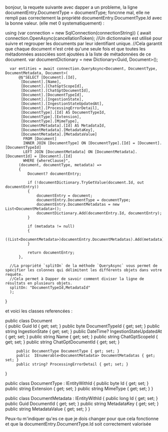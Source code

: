   bonjour, la requete suivante avec dapper a un probleme, la ligne documentEntry.DocumentType = documentType; foncnne mal, elle ne rempli pas correctement la propriété documentEntry.DocumentType.Id avec la bonne valeur. (elle met 0 systematiquement) :
  
  
  using (var connection = new SqlConnection(connectionString))
  {
      await connection.OpenAsync(cancellationToken);
      //Un dictionnaire est utilisé pour suivre et regrouper les documents par leur identifiant unique.
      //Cela garantit que chaque document n'est créé qu'une seule fois et que toutes les métadonnées associées sont ajoutées à la liste de métadonnées de ce document.
      var documentDictionary = new Dictionary<Guid, Document>();
       
      var entities = await connection.QueryAsync<Document, DocumentType, DocumentMetadata, Document>(
          @$"SELECT [Document].[Id],
           [Document].[Name],
           [Document].[ChatGptScopeId],
           [Document].[ChatGptDocumentId],
           [Document].[DocumentTypeId],
           [Document].[IngestionState],
           [Document].[IngestionStateUpdatedAt],
           [Document].[ProcessingErrorDetail], 
           [DocumentType].[Id] AS DocumentTypeId,
           [DocumentType].[Extension],
           [DocumentType].[MimeType], 
           [DocumentMetadata].[Id] AS MetadataId,
           [DocumentMetadata].[MetadataKey],
           [DocumentMetadata].[MetadataValue]
            FROM [Document]
            INNER JOIN [DocumentType] ON [DocumentType].[Id] = [Document].[DocumentTypeId] 
            LEFT JOIN [DocumentMetadata] ON [DocumentMetadata].[DocumentId] = [Document].[Id]
            WHERE {whereClause}",
          (document, documentType, metadata) =>
          {
              Document? documentEntry;

              if (!documentDictionary.TryGetValue(document.Id, out documentEntry))
              {
                  documentEntry = document;
                  documentEntry.DocumentType = documentType;
                  documentEntry.DocumentMetadatas = new List<DocumentMetadata>();
                  documentDictionary.Add(documentEntry.Id, documentEntry);
              }

              if (metadata != null)
              {
                  ((List<DocumentMetadata>)documentEntry.DocumentMetadatas).Add(metadata);
              }

              return documentEntry;
          },

      //La propriété `splitOn` de la méthode `QueryAsync` vous permet de spécifier les colonnes qui délimitent les différents objets dans votre requête.
      //Cela permet à Dapper de savoir comment diviser la ligne de résultats en plusieurs objets.
      splitOn: "DocumentTypeId,MetadataId"
      );
}

et voici les classes referencées :

 public class Document  
 {
         public Guid Id { get; set; }
         public byte DocumentTypeId { get; set; }
         public string IngestionState { get; set; }
         public DateTime?  IngestionStateUpdatedAt { get; set; }
         public string Name { get; set; }
         public string ChatGptScopeId { get; set; }
         public string ChatGptDocumentId { get; set; } 
        

         public DocumentType DocumentType { get; set; }
         public  IEnumerable<DocumentMetadata> DocumentMetadatas { get; set; } 
         public string? ProcessingErrorDetail { get; set; }   
 }
 
  public class DocumentType : IEntityWithId<byte>
 {
     public byte Id {  get; set; }   
     public string Extension { get; set; }
     public string MimeType { get; set; }
 }
 
   public class DocumentMetadata : IEntityWithId<long>
  {
      public long Id { get; set; }
      public Guid DocumentId { get; set; }
      public string  MetadataKey { get; set; }
      public string MetadataValue { get; set; }
  }
  
  Peux-tu m'indiquer qu'es ce que je dois changer pour que cela fonctionne et que la documentEntry.DocumentType.Id soit correctement valorisée

